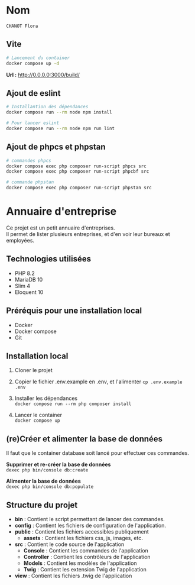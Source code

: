 # Nom
`CHANOT Flora`  

## Vite 
``` bash
# Lancement du container
docker compose up -d
```
**Url :** http://0.0.0.0:3000/build/

## Ajout de eslint
``` bash
# Installantion des dépendances
docker compose run --rm node npm install

# Pour lancer eslint
docker compose run --rm node npm run lint
```

## Ajout de phpcs et phpstan
``` bash
# commandes phpcs
docker compose exec php composer run-script phpcs src
docker compose exec php composer run-script phpcbf src

# commande phpstan
docker compose exec php composer run-script phpstan src
```

# Annuaire d'entreprise

Ce projet est un petit annuaire d'entreprises.  
Il permet de lister plusieurs entreprises, et d'en voir leur bureaux et employées.

## Technologies utilisées
- PHP 8.2
- MariaDB 10
- Slim 4
- Eloquent 10

## Préréquis pour une installation local
- Docker
- Docker compose
- Git

## Installation local
1) Cloner le projet

2) Copier le fichier .env.example en .env, et l'alimenter 
`cp .env.example .env`

3) Installer les dépendances  
`docker compose run --rm php composer install`

4) Lancer le container  
`docker compose up`

## (re)Créer et alimenter la base de données
Il faut que le container database soit lancé pour effectuer ces commandes.
 
**Supprimer et re-créer la base de données**  
`dexec php bin/console db:create`   

**Alimenter la base de données**  
`dexec php bin/console db:populate`   

## Structure du projet
- **bin** : Contient le script permettant de lancer des commandes. 
- **config** : Contient les fichiers de configuration de l'application.
- **public** : Contient les fichiers accessibles publiquement
    - **assets** : Contient les fichiers css, js, images, etc.
- **src** : Contient le code source de l'application
    - **Console** : Contient les commandes de l'application
    - **Controller** : Contient les contrôleurs de l'application
    - **Models** : Contient les modèles de l'application
    - **Twig** : Contient les extension Twig de l'application
- **view** : Contient les fichiers .twig de l'application

